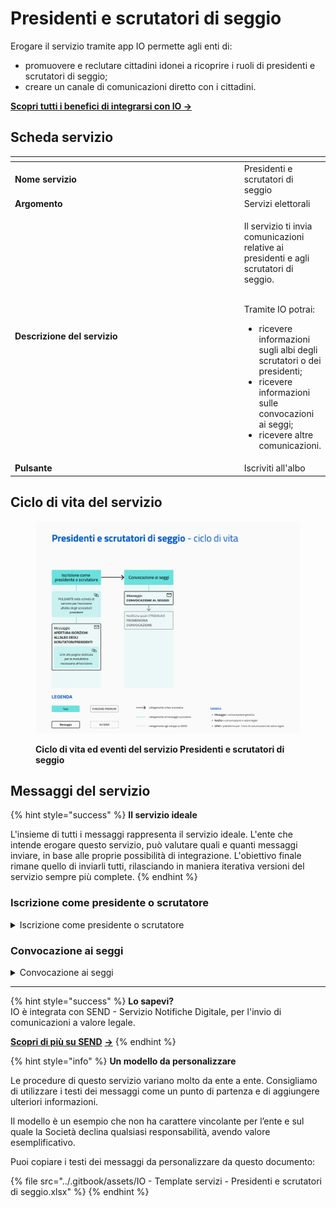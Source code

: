 # Presidenti e scrutatori di seggio

Erogare il servizio tramite app IO permette agli enti di:

* promuovere e reclutare cittadini idonei a ricoprire i ruoli di presidenti e scrutatori di seggio;
* creare un canale di comunicazioni diretto con i cittadini.

[**Scopri tutti i benefici di integrarsi con IO →** ](https://docs.pagopa.it/manuale-servizi/lapp-io/cose-io-e-qual-e-il-suo-obiettivo#perche-un-ente-dovrebbe-integrarsi-con-io)

## Scheda servizio <a href="#scheda-servizio" id="scheda-servizio"></a>

<table data-header-hidden><thead><tr><th width="373"></th><th></th></tr></thead><tbody><tr><td><strong>Nome servizio</strong></td><td>Presidenti e scrutatori di seggio</td></tr><tr><td><strong>Argomento</strong></td><td>Servizi elettorali</td></tr><tr><td><strong>Descrizione del servizio</strong></td><td><p>Il servizio ti invia comunicazioni relative ai presidenti e agli scrutatori di seggio.</p><p><br>Tramite IO potrai:</p><ul><li>ricevere informazioni sugli albi degli scrutatori o dei presidenti;</li><li>ricevere informazioni sulle convocazioni ai seggi;</li><li>ricevere altre comunicazioni.</li></ul></td></tr><tr><td><strong>Pulsante</strong></td><td>Iscriviti all'albo</td></tr></tbody></table>

## Ciclo di vita del servizio

<figure><img src="../.gitbook/assets/image (25).png" alt=""><figcaption><p><strong>Ciclo di vita ed eventi del servizio Presidenti e scrutatori di seggio</strong></p></figcaption></figure>

## Messaggi del servizio&#x20;

{% hint style="success" %}
**Il servizio ideale**

L'insieme di tutti i messaggi rappresenta il servizio ideale. L'ente che intende erogare questo servizio, può valutare quali e quanti messaggi inviare, in base alle proprie possibilità di integrazione. L'obiettivo finale rimane quello di inviarli tutti, rilasciando in maniera iterativa versioni del servizio sempre più complete.
{% endhint %}

### Iscrizione come presidente o scrutatore

<details>

<summary>Iscrizione come presidente o scrutatore</summary>

**🖋 Titolo del messaggio:** Iscriviti all'albo scrutatori o all'albo presidenti

🗒 **Testo del messaggio**:&#x20;

Puoi iscriverti all'albo presidenti o l'albo scrutatori per partecipare ai seggi del nostro Comune nelle prossime elezioni.&#x20;

Per iscriverti, \[inserire la descrizione della procedura, da completare a cura e responsabilità dell'ente].&#x20;

La domanda è gratuita e può essere inoltrata dal \<gg/mm/aaaa> al \<gg/mm/aaaa>. Non è necessario rinnovarla ogni anno.&#x20;

Per ulteriori informazioni sul ruolo del presidente e scrutatore, \[visita questo sito]\(URL).&#x20;

**🪄 Pulsante**: n/a

***

**Destinatari**: Tutti i cittadini maggiorenni residenti nell’area geografica di azione del servizio

**Quando inviarlo**: In caso di scarsa disponibilità di scrutatori o presidenti

**User story**: Come cittadino voglio informato della possibilità di svolgere il ruolo di presidente o scrutatore di un seggio&#x20;

</details>

### Convocazione ai seggi

<details>

<summary>Convocazione ai seggi</summary>

**🖋 Titolo del messaggio:** Convocazione ai seggi

🗒 **Testo del messaggio**:&#x20;

Sei convocato a prestare servizio come \<presidente o scrutinatore> presso il seggio \<identificativo del seggio> per \<le elezioni o il referendum>  del \<gg/mm/aaaa>.

Per ulteriori informazioni, \<inserire i canale di comunicazione da consultare o contattare>.

**🪄 Pulsante**: n/a

***

**Destinatari**: Tutti i cittadini residenti nell’area geografica di azione del servizio che sono convocati come presidenti o scrutatori

**Quando inviarlo**: Quando i cittadini sono chiamati al voto&#x20;

**User story**: Come cittadino voglio sapere se sono convocato come scrutatore o presidente

</details>

***

{% hint style="success" %}
**Lo sapevi?**\
IO è integrata con SEND - Servizio Notifiche Digitale, per l'invio di comunicazioni a valore legale.

[**Scopri di più su SEND**](https://notifichedigitali.pagopa.it/) [**->**](https://www.pagopa.it/it/prodotti-e-servizi/piattaforma-notifiche-digitali)
{% endhint %}

{% hint style="info" %}
**Un modello da personalizzare**

Le procedure di questo servizio variano molto da ente a ente. Consigliamo di utilizzare i testi dei messaggi come un punto di partenza e di aggiungere ulteriori informazioni.

Il modello è un esempio che non ha carattere vincolante per l’ente e sul quale la Società declina qualsiasi responsabilità, avendo valore esemplificativo.

Puoi copiare i testi dei messaggi da personalizzare da questo documento:&#x20;

{% file src="../.gitbook/assets/IO - Template servizi - Presidenti e scrutatori di seggio.xlsx" %}
{% endhint %}
